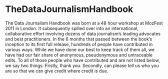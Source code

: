 TheDataJournalismHandbook
=========================

The Data Journalism Handbook was born at a 48 hour workshop at MozFest 2011 in London. It subsequently spilled over into an international, collaborative effort involving dozens of data journalism’s leading advocates and best practitioners.  In the 6 months that passed between the book’s inception to its first full release, hundreds of people have contributed in various ways. While we have done our best to keep track of them all, we have had our fair share of anonymous, pseudonymous and untraceable edits.  To all of those people who have contributed and are not listed below, we say two things. Firstly, thank you. Secondly, can please tell us who you are so that we can give credit where credit is due.